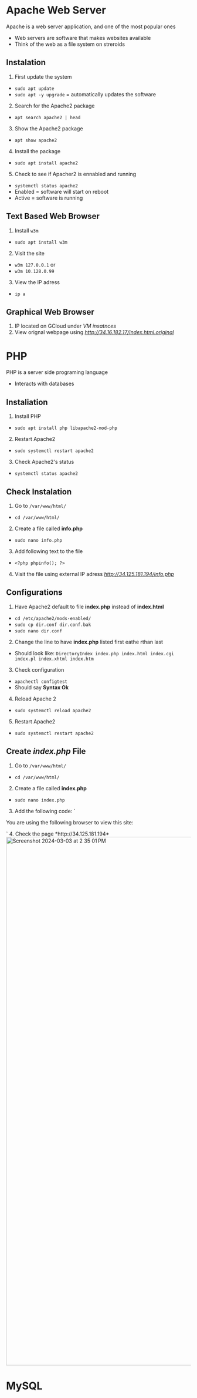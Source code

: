 # Apache Web Server

Apache is a web server application, and one of the most popular ones
- Web servers are software that makes websites available
- Think of the web as a file system on streroids

## Instalation
1. First update the system
- `sudo apt update`
- `sudo apt -y upgrade` = automatically updates the software
2. Search for the Apache2 package
- `apt search apache2 | head`
3. Show the Apache2 package
- `apt show apache2`
4. Install the package
- `sudo apt install apache2`
5. Check to see if Apacher2 is ennabled and running
- `systemctl status apache2`
- Enabled = software will start on reboot
- Active = software is running

## Text Based Web Browser
1. Install `w3m`
- `sudo apt install w3m`
2. Visit the site
- `w3m 127.0.0.1` or
- `w3m 10.128.0.99`
3. View the IP adress
- `ip a`

## Graphical Web Browser
1. IP located on GCloud under *VM insatnces*
2. View orignal webpage using *http://34.16.182.17/index.html.original*


# PHP
PHP is a server side programing language
- Interacts with databases

## Instaliation
1. Install PHP
- `sudo apt install php libapache2-mod-php`
2. Restart Apache2
- `sudo systemctl restart apache2`
3. Check Apache2's status
- `systemctl status apache2`

## Check Instalation
1. Go to `/var/www/html/`
- `cd /var/www/html/`
2. Create a file called **info.php**
- `sudo nano info.php`
3. Add following text to the file
- `<?php
  phpinfo();
  ?>`
4. Visit the file using external IP adress *http://34.125.181.194/info.php*

## Configurations
1. Have Apache2 default to file **index.php** instead of **index.html**
- `cd /etc/apache2/mods-enabled/`
- `sudo cp dir.conf dir.conf.bak`
- `sudo nano dir.conf`
2. Change the line to have **index.php** listed first eathe rthan last
- Should look like: `DirectoryIndex index.php index.html index.cgi index.pl index.xhtml index.htm`
3. Check configuration
- `apachectl configtest`
-  Should say **Syntax Ok**
4. Reload Apache 2
- `sudo systemctl reload apache2`
5. Restart Apache2
- `sudo systemctl restart apache2`

## Create *index.php* File
1. Go to `/var/www/html/`
- `cd /var/www/html/`
2. Create a file called **index.php**
- `sudo nano index.php`
3. Add the following code:
`<html>
<head>
<title>Broswer Detector</title>
</head>
<body>
<p>You are using the following browser to view this site:</p>

<?php
$user_agent = $_SERVER['HTTP_USER_AGENT'];

if(strpos($user_agent, 'Edge') !== FALSE) {
    $browser = 'Microsoft Edge';
} elseif(strpos($user_agent, 'Firefox') !== FALSE) {
    $browser = 'Mozilla Firefox';
} elseif(strpos($user_agent, 'Chrome') !== FALSE) {
    $browser = 'Google Chrome';
} elseif(strpos($user_agent, 'Opera Mini') !== FALSE) {
    $browser = "Opera Mini";
} elseif(strpos($user_agent, 'Opera') !== FALSE) {
    $browser = 'Opera';
} elseif(strpos($user_agent, 'Safari') !== FALSE) {
    $browser = 'Safari';
} else {
    $browser = 'Unknown';
}

if(strpos($user_agent, 'Windows') !== FALSE) {
    $os = 'Windows';
} elseif(strpos($user_agent, 'Linux') !== FALSE) {
    $os = 'Linux';
} elseif(strpos($user_agent, 'Mac') !== FALSE) {
    $os = 'Mac';
} elseif(strpos($user_agent, 'iOS') !== FALSE) {
    $os = 'iOS';
} elseif(strpos($user_agent, 'Android') !== FALSE) {
    $os = 'Android';
} else {
    $os = 'Unknown';
}

if($browser === 'Unknown' || $os === 'Unknown') {
    echo 'No browser detected.';
} else {
    echo 'Your browser is ' . $browser . ' and your operating system is ' . $os . '.';
}
?>

</body>
</html>`
4. Check the page *http://34.125.181.194*
<img width="1440" alt="Screenshot 2024-03-03 at 2 35 01 PM" src="https://github.com/JacJenk54/LIS-690/assets/157763172/e29b8dbc-b983-4f90-af97-f857b32b6424">

# MySQL

